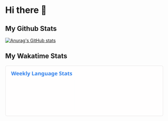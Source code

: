 <!-- Actual text -->
# Hi there 👋

## My Github Stats
[![Anurag's GitHub stats](https://github-readme-stats.vercel.app/api?username=enderschesi&theme=radical)](https://github.com/anuraghazra/github-readme-stats)

## My Wakatime Stats
<img src=https://raw.githubusercontent.com/enderschesi/enderschesi/main/images/wakatime_weekly_language_stats.svg/>
